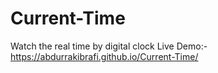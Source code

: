 # Current-Time
Watch the real time by digital clock
Live Demo:- https://abdurrakibrafi.github.io/Current-Time/
